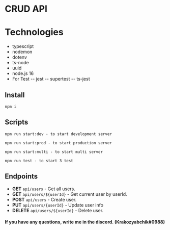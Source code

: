 # CRUD API

# Technologies

- typescript
- nodemon
- dotenv
- ts-node
- uuid
- node.js 16
- For Test
  -- jest
  -- supertest
  -- ts-jest

## Install

    npm i

## Scripts

    npm run start:dev - to start development server

    npm run start:prod - to start production server

    npm run start:multi - to start multi server

    npm run test - to start 3 test

## Endpoints

- **GET** `api/users` - Get all users.
- **GET** `api/users/${userId}` - Get current user by userId.
- **POST** `api/users` - Create user.
- **PUT** `api/users/{userId}` - Update user info
- **DELETE** `api/users/${userId}` - Delete user.

#### If you have any questions, write me in the discord. (Krakozyabchik#0988)
